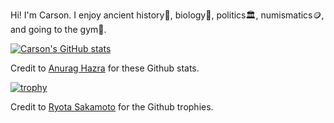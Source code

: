 Hi! I'm Carson. I enjoy ancient history📜, biology🧬, politics🏛️, numismatics🪙, and going to the gym💪.

[![Carson's GitHub stats](https://github-readme-stats.vercel.app/api?username=carsonfischl)](https://github.com/anuraghazra/github-readme-stats)

Credit to [Anurag Hazra](https://github.com/anuraghazra/) for these Github stats.

[![trophy](https://github-profile-trophy.vercel.app/?username=carsonfischl)](https://github.com/ryo-ma/github-profile-trophy)

Credit to [Ryota Sakamoto](https://github.com/ryo-ma) for the Github trophies.
